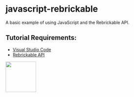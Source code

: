 # javascript-rebrickable
A basic example of using JavaScript and the Rebrickable API.

## Tutorial Requirements:

* [Visual Studio Code](https://code.visualstudio.com/) 
* [Rebrickable API](https://rebrickable.com/api/v3/docs/)

<a href="https://codeadam.ca">
<img src="https://codeadam.ca/images/code-block.png" width="100">
</a>